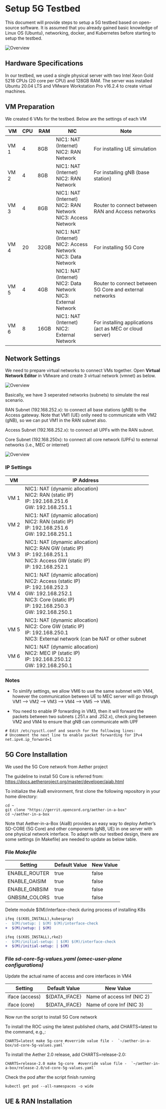# Setup 5G Testbed

This document will provide steps to setup a 5G testbed based on open-source software. It is assumed that you already gained basic knowledge of Linux OS (Ubuntu), networking, docker, and Kubernetes before starting to setup the testbed.

![Overview](./images/overview.png)

## Hardware Specifications

In our testbed, we used a single physical server with two Intel Xeon Gold 5218 CPUs (20 core per CPU) and 128GB RAM. The server was installed Ubuntu 20.04 LTS and VMware Workstation Pro v16.2.4 to create virtual machines.

## VM Preparation

We created 6 VMs for the testbed. Below are the settings of each VM

| VM   | CPU | RAM  | NIC                                                                        | Note                                                     |
| ---- | --- | ---- | -------------------------------------------------------------------------- | -------------------------------------------------------- |
| VM 1 | 4   | 8GB  | NIC1: NAT (Internet)<br /> NIC2: RAN Network                               | For installing UE simulation                             |
| VM 2 | 4   | 8GB  | NIC1: NAT (Internet)<br /> NIC2: RAN Network                               | For installing gNB (base station)                        |
| VM 3 | 4   | 8GB  | NIC1: NAT (Internet)<br /> NIC2: RAN Network<br /> NIC3: Access Network    | Router to connect between RAN and Access networks        |
| VM 4 | 20  | 32GB | NIC1: NAT (Internet)<br /> NIC2: Access Network<br /> NIC3: Data Network   | For installing 5G Core                                   |
| VM 5 | 4   | 4GB  | NIC1: NAT (Internet)<br /> NIC2: Data Network<br /> NIC3: External Network | Router to connect between 5G Core and external networks  |
| VM 6 | 8   | 16GB | NIC1: NAT (Internet)<br /> NIC2: External Network                          | For installing applications (act as MEC or cloud server) |

## Network Settings

We need to prepare virtual networks to connect VMs together. Open **Virtual Network Editor** in VMware and create 3 virtual network (vmnet) as below.

![Overview](./images/vmnet.png)

Basically, we have 3 seperated networks (subnets) to simulate the real scenario.

RAN Subnet (192.168.252.x): to connect all base stations (gNB) to the Access gateway. Note that VM1 (UE) onlly need to communicate with VM2 (gNB), so we can put VM1 in the RAN subnet also.

Access Subnet (192.168.252.x): to connect all UPFs with the RAN subnet.

Core Subnet (192.168.250x): to connect all core network (UPFs) to external networks (i.e., MEC or internet)

![Overview](./images/network.png)

### IP Settings

| VM   | IP Address                                                                                                                                                                             |
| ---- | -------------------------------------------------------------------------------------------------------------------------------------------------------------------------------------- |
| VM 1 | NIC1: NAT (dynamic allocation)<br />NIC2: RAN (static IP)<br />IP: 192.168.251.6 <br />GW: 192.168.251.1                                                                               |
| VM 2 | NIC1: NAT (dynamic allocation)<br />NIC2: RAN (static IP)<br />IP: 192.168.251.6 <br />GW: 192.168.251.1                                                                               |
| VM 3 | NIC1: NAT (dynamic allocation)<br />NIC2: RAN GW (static IP)<br />IP: 192.168.251.1 <br />NIC3: Access GW (static IP)<br />IP: 192.168.252.1                                           |
| VM 4 | NIC1: NAT (dynamic allocation)<br />NIC2: Access (static IP)<br />IP: 192.168.252.3 <br />GW: 192.168.252.1<br />NIC3: Core (static IP)<br />IP: 192.168.250.3 <br />GW: 192.168.250.1 |
| VM 5 | NIC1: NAT (dynamic allocation)<br />NIC2: Core GW (static IP)<br />IP: 192.168.250.1 <br />NIC3: External network (can be NAT or other subnet                                          |
| VM 6 | NIC1: NAT (dynamic allocation)<br />NIC2: MEC IP (static IP)<br />IP: 192.168.250.12 <br />GW: 192.168.250.1                                                                           |

### Notes

- To simlify settings, we allow VM6 to use the same subnnet with VM4, however the communication between UE to MEC server will go through VM1 --> VM2 --> VM3 --> VM4 --> VM5 --> VM6.

- You need to enable IP forwarding in VM3, then it will forward the packets between two subnets (.251.x and .252.x), check ping between VM2 and VM4 to ensure that gNB can communicate with UPF

```
# Edit /etc/sysctl.conf and search for the following lines:
# Uncomment the next line to enable packet forwarding for IPv4
net.ipv4.ip_forward=1
```

## 5G Core Installation

We used the 5G Core network from Aether project 

The guideline to install 5G Core is referred from: https://docs.aetherproject.org/master/developer/aiab.html

To initialize the AiaB environment, first clone the following repository in your home directory:

```
cd ~
git clone "https://gerrit.opencord.org/aether-in-a-box"
cd ~/aether-in-a-box
```

Note that Aether-in-a-Box (AiaB) provides an easy way to deploy Aether’s SD-CORE (5G Core) and other components (gNB, UE) in one server with one physical network interface. To adapt with our testbed design, there are some settings (in Makefile) are needed to update as below table.

### File *Makefile*
| Setting | Default Value | New Value |
| ------ |------|------|
| ENABLE_ROUTER | true | false |
| ENABLE_OAISIM | true | false |
| ENABLE_GNBSIM | true | false |
| GNBSIM_COLORS | true | false |

Delete module $(M)/interface-check during process of installing K8s

```diff
ifeq ($(K8S_INSTALL),kubespray)
-  $(M)/setup: | $(M) $(M)/interface-check
+  $(M)/setup: | $(M)

ifeq ($(K8S_INSTALL),rke2)
-  $(M)/initial-setup: | $(M) $(M)/interface-check
+  $(M)/initial-setup: | $(M)
```
### File *sd-core-5g-values.yaml (omec-user-plane configurations)*
Update the actual name of access and core interfaces in VM4

| Setting | Default Value | New Value |
| ------ |------|------|
| iface (access) | ${DATA_IFACE} | Name of access Inf (NIC 2) |
| iface (core) | ${DATA_IFACE} | Name of core Inf (NIC 3) |


Now run the script to install 5G Core network

To install the ROC using the latest published charts, add CHARTS=latest to the command, e.g.,:

```
CHARTS=latest make 5g-core #override value file -  `~/aether-in-a-box/sd-core-5g-values.yaml`
```

To install the Aether 2.0 release, add CHARTS=release-2.0:
```
CHARTS=release-2.0 make 5g-core  #override value file -  `~/aether-in-a-box/release-2.0/sd-core-5g-values.yaml`
```

Check the pod after the script finish running
```
kubectl get pod --all-namespaces -o wide
```


## UE & RAN Installation
